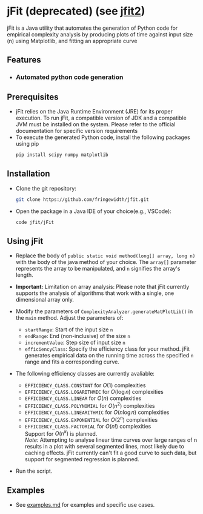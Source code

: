 # jFit (deprecated) (see [jfit2](https://github.com/fringewidth/jfit2))
jFit is a Java utility that automates the generation of Python code for empirical complexity analysis by producing plots of time against input size (n) using Matplotlib, and fitting an appropriate curve

## Features
- ### Automated python code generation

## Prerequisites
- jFit relies on the Java Runtime Environment (JRE) for its proper execution. To run jFit, a compatible version of JDK and a compatible JVM must be installed on the system. Please refer to the official documentation for specific version requirements
- To execute the generated Python code, install the following packages using pip
    ```sh
    pip install scipy numpy matplotlib
    ```

## Installation
- Clone the git repository:
    ```sh
    git clone https://github.com/fringewidth/jfit.git
    ```
- Open the package in a Java IDE of your choice(e.g., VSCode):
    ```sh
    code jfit/jFit
    ```

## Using jFit
- Replace the body of ```public static void method(long[] array, long n)``` with the body of the java method of your choice. The ```array[]``` parameter represents the array to be manipulated, and ```n``` signifies the array's length.

- **Important:** Limitation on array analysis:
Please note that jFit currently supports the analysis of algorithms that work with a single, one dimensional array only.
- Modify the parameters of ```ComplexityAnalyzer.generateMatPlotLib()``` in the ```main``` method. Adjust the parameters of:
    - ```startRange```: Start of the input size `n`
    - ```endRange```: End (non-inclusive) of the size `n`
    - ```incrementValue```: Step size of input size `n`
    - ```efficiencyClass```: Specify the efficiency class for your method. jFit generates empirical data on the running time across the specified `n` range and fits a corresponding curve.

- The following efficiency classes are currently avaliable:
    - ```EFFICIENCY_CLASS.CONSTANT``` for $O(1)$ complexities
    - ```EFFICIENCY_CLASS.LOGARITHMIC``` for $O(\log n)$ complexities
    - ```EFFICIENCY_CLASS.LINEAR``` for $O(n)$ complexities
    - ```EFFICIENCY_CLASS.POLYNOMIAL``` for $O(n^2)$ complexities
    - ```EFFICIENCY_CLASS.LINEARITHMIC``` for $O(n\log n)$ complexities
    - ```EFFICIENCY_CLASS.EXPONENTIAL``` for $O(2^n)$ complexities
    - ```EFFICIENCY_CLASS.FACTORIAL``` for $O(n!)$ complexities<br>
    Support for $O(n^k)$ is planned. <br>
*Note:* Attempting to analyse linear time curves over large ranges of n results in a plot with several segmented lines, most likely due to caching effects. jFit currently can't fit a good curve to such data, but support for segmented regression is planned.

- Run the script.

## Examples
- See [examples.md](./examples.md) for examples and specific use cases.
